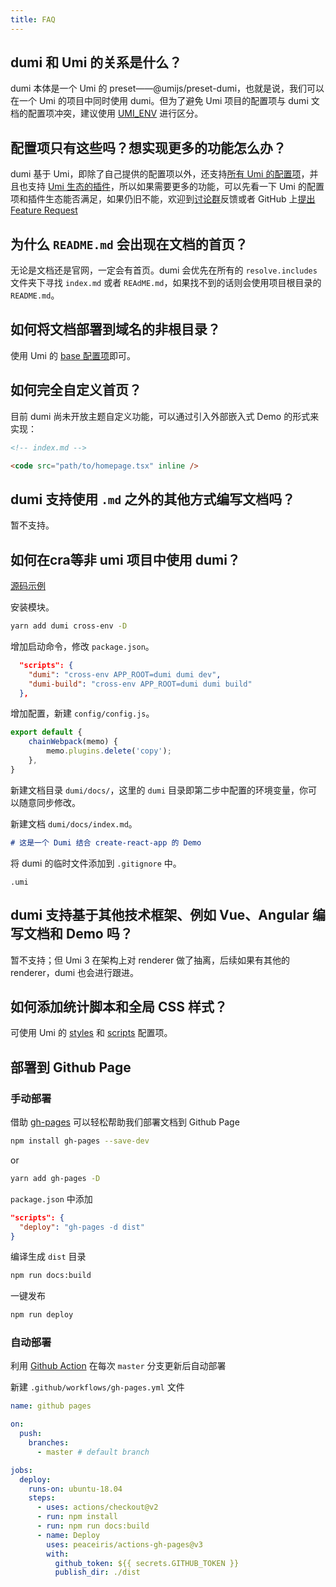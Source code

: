 ```yaml
---
title: FAQ
---
```


## dumi 和 Umi 的关系是什么？

dumi 本体是一个 Umi 的 preset——@umijs/preset-dumi，也就是说，我们可以在一个 Umi 的项目中同时使用 dumi。但为了避免 Umi 项目的配置项与 dumi 文档的配置项冲突，建议使用 [UMI_ENV](https://umijs.org/docs/env-variables#umi_env) 进行区分。

## 配置项只有这些吗？想实现更多的功能怎么办？

dumi 基于 Umi，即除了自己提供的配置项以外，还支持[所有 Umi 的配置项](https://umijs.org/config)，并且也支持 [Umi 生态的插件](https://umijs.org/plugins/preset-react)，所以如果需要更多的功能，可以先看一下 Umi 的配置项和插件生态能否满足，如果仍旧不能，欢迎到[讨论群](/guide#参与贡献)反馈或者 GitHub 上[提出 Feature Request](https://github.com/umijs/dumi/issues/new?labels=enhancement&template=feature_request.md&title=feat%3A+)

## 为什么 `README.md` 会出现在文档的首页？

无论是文档还是官网，一定会有首页。dumi 会优先在所有的 `resolve.includes` 文件夹下寻找 `index.md` 或者 `REAdME.md`，如果找不到的话则会使用项目根目录的 `README.md`。

## 如何将文档部署到域名的非根目录？

使用 Umi 的 [base 配置项](https://umijs.org/config#base)即可。

## 如何完全自定义首页？

目前 dumi 尚未开放主题自定义功能，可以通过引入外部嵌入式 Demo 的形式来实现：

```markdown
<!-- index.md -->

<code src="path/to/homepage.tsx" inline />
```

## dumi 支持使用 `.md` 之外的其他方式编写文档吗？

暂不支持。

## 如何在cra等非 umi 项目中使用 dumi？

[源码示例](https://github.com/xiaohuoni/dumi-demo-cra)

安装模块。

```bash
yarn add dumi cross-env -D
```

增加启动命令，修改 `package.json`。

```json
  "scripts": {
    "dumi": "cross-env APP_ROOT=dumi dumi dev",
    "dumi-build": "cross-env APP_ROOT=dumi dumi build"
  },
```

增加配置，新建 `config/config.js`。

```js
export default {
    chainWebpack(memo) {
        memo.plugins.delete('copy');
    },
}
```

新建文档目录 `dumi/docs/`，这里的 `dumi` 目录即第二步中配置的环境变量，你可以随意同步修改。

新建文档 `dumi/docs/index.md`。

```markdown
# 这是一个 Dumi 结合 create-react-app 的 Demo
```

将 dumi 的临时文件添加到 `.gitignore` 中。

```
.umi
```

## dumi 支持基于其他技术框架、例如 Vue、Angular 编写文档和 Demo 吗？

暂不支持；但 Umi 3 在架构上对 renderer 做了抽离，后续如果有其他的 renderer，dumi 也会进行跟进。

## 如何添加统计脚本和全局 CSS 样式？

可使用 Umi 的 [styles](https://umijs.org/config#styles) 和 [scripts](https://umijs.org/config#scripts) 配置项。

## 部署到 Github Page

### 手动部署

借助 [gh-pages](https://github.com/tschaub/gh-pages) 可以轻松帮助我们部署文档到 Github Page

```bash
npm install gh-pages --save-dev
```

or

```bash
yarn add gh-pages -D
```

`package.json` 中添加

```json
"scripts": {
  "deploy": "gh-pages -d dist"
}
```

编译生成 `dist` 目录

```bash
npm run docs:build
```

一键发布

```bash
npm run deploy
```

### 自动部署

利用 [Github Action](https://github.com/features/actions) 在每次 `master` 分支更新后自动部署

新建 `.github/workflows/gh-pages.yml` 文件

```yml
name: github pages

on:
  push:
    branches:
      - master # default branch

jobs:
  deploy:
    runs-on: ubuntu-18.04
    steps:
      - uses: actions/checkout@v2
      - run: npm install
      - run: npm run docs:build
      - name: Deploy
        uses: peaceiris/actions-gh-pages@v3
        with:
          github_token: ${{ secrets.GITHUB_TOKEN }}
          publish_dir: ./dist
```
